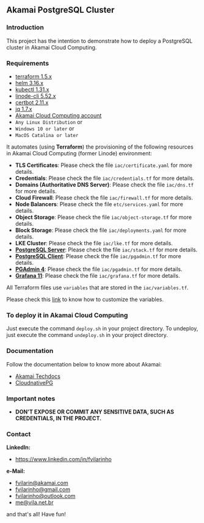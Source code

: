## Akamai PostgreSQL Cluster

### Introduction
This project has the intention to demonstrate how to deploy a PostgreSQL cluster in Akamai Cloud Computing.

### Requirements
- [terraform 1.5.x](https://terraform.io)
- [helm 3.16.x](https://helm.sh)
- [kubectl 1.31.x](https://kubernetes.io/docs/reference/kubectl/kubectl)
- [linode-cli 5.52.x](https://www.linode.com/products/cli)
- [certbot 2.11.x](https://certbot.eff.org)
- [jq 1.7.x](https://jqlang.github.io/jq)
- [Akamai Cloud Computing account](https://cloud.linode.com)
- `Any Linux Distribution` or
- `Windows 10 or later` or
- `MacOS Catalina or later`

It automates (using **Terraform**) the provisioning of the following resources in Akamai Cloud Computing (former Linode) 
environment:
- **TLS Certificates**: Please check the file `iac/certificate.yaml` for more details.
- **Credentials**: Please check the file `iac/credentials.tf` for more details.
- **Domains (Authoritative DNS Server)**: Please check the file `iac/dns.tf` for more details.
- **Cloud Firewall**: Please check the file `iac/firewall.tf` for more details.
- **Node Balancers**: Please check the file `etc/services.yaml` for more details.
- **Object Storage**: Please check the file `iac/object-storage.tf` for more details.
- **Block Storage**: Please check the file `iac/deployments.yaml` for more details.
- **LKE Cluster**: Please check the file `iac/lke.tf` for more details. 
- **[PostgreSQL Server](https://cloudnative-pg.io)**: Please check the file `iac/stack.tf` for more details.
- **[PostgreSQL Client](https://www.postgresql.org/docs/current/app-psql.html)**: Please check the file `iac/pgadmin.tf` for more details.
- **[PGAdmin 4](https://www.pgadmin.org)**: Please check the file `iac/pgadmin.tf` for more details.
- **[Grafana 11](https://www.grafana.com)**: Please check the file `iac/grafana.tf` for more details.

All Terraform files use `variables` that are stored in the `iac/variables.tf`.

Please check this [link](https://developer.hashicorp.com/terraform/tutorials/configuration-language/variables) to know how to customize the variables.

### To deploy it in Akamai Cloud Computing

Just execute the command `deploy.sh` in your project directory. To undeploy, just execute the command `undeploy.sh` in 
your project directory.

### Documentation

Follow the documentation below to know more about Akamai:
- [Akamai Techdocs](https://techdocs.akamai.com)
- [CloudnativePG](https://cloudnative-pg.io/documentation/1.24)

### Important notes
- **DON'T EXPOSE OR COMMIT ANY SENSITIVE DATA, SUCH AS CREDENTIALS, IN THE PROJECT.**

### Contact
**LinkedIn:**
- https://www.linkedin.com/in/fvilarinho

**e-Mail:**
- fvilarin@akamai.com
- fvilarinho@gmail.com
- fvilarinho@outlook.com
- me@vila.net.br

and that's all! Have fun!
